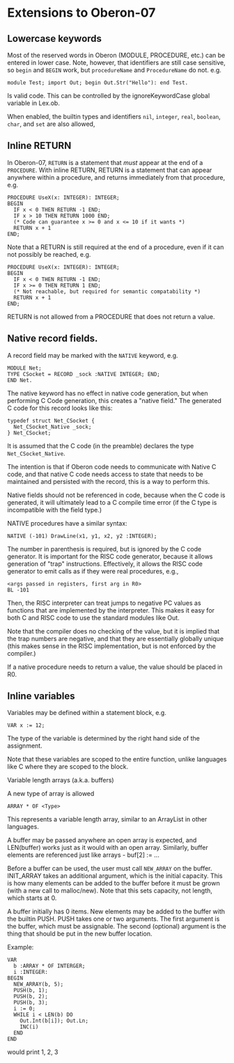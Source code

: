 # Extensions to Oberon-07

## Lowercase keywords

Most of the reserved words in Oberon (MODULE, PROCEDURE, etc.) can be entered in
lower case. Note, however, that identifiers are still case sensitive, so `begin`
and `BEGIN` work, but `procedureName` and `ProcedureName` do not. e.g.

```
module Test; import Out; begin Out.Str("Hello"): end Test.
```

Is valid code. This can be controlled by the ignoreKeywordCase global variable
in Lex.ob.

When enabled, the builtin types and identifiers `nil`, `integer`, `real`,
`boolean`, `char`, and `set` are also allowed,

## Inline RETURN

In Oberon-07, `RETURN` is a statement that *must* appear at the end of a
`PROCEDURE`. With inline RETURN, RETURN is a statement that can appear anywhere
within a procedure, and returns immediately from that procedure, e.g.

```
PROCEDURE UseX(x: INTEGER): INTEGER;
BEGIN
  IF x < 0 THEN RETURN -1 END;
  IF x > 10 THEN RETURN 1000 END;
  (* Code can guarantee x >= 0 and x <= 10 if it wants *)
  RETURN x + 1
END;
```

Note that a RETURN is still required at the end of a procedure, even if it can
not possibly be reached, e.g.

```
PROCEDURE UseX(x: INTEGER): INTEGER;
BEGIN
  IF x < 0 THEN RETURN -1 END;
  IF x >= 0 THEN RETURN 1 END;
  (* Not reachable, but required for semantic compatability *)
  RETURN x + 1
END;
```

RETURN is not allowed from a PROCEDURE that does not return a value.

## Native record fields.

A record field may be marked with the `NATIVE` keyword, e.g.

```
MODULE Net;
TYPE CSocket = RECORD _sock :NATIVE INTEGER; END;
END Net.
```

The native keyword has no effect in native code generation, but when performing
C Code generation, this creates a "native field." The generated C code for this
record looks like this:

```
typedef struct Net_CSocket {
  Net_CSocket_Native _sock;
} Net_CSocket;
```

It is assumed that the C code (in the preamble) declares the type
`Net_CSocket_Native`.

The intention is that if Oberon code needs to communicate with Native C code,
and that native C code needs access to state that needs to be maintained and
persisted with the record, this is a way to perform this.

Native fields should not be referenced in code, because when the C code is
generated, it will ultimately lead to a C compile time error (if the C type is
incompatible with the field type.)

NATIVE procedures have a similar syntax:

```
NATIVE (-101) DrawLine(x1, y1, x2, y2 :INTEGER);
```

The number in parenthesis is required, but is ignored by the C code generator.
It is important for the RISC code generator, because it allows generation of
"trap" instructions. Effectively, it allows the RISC code generator to emit
calls as if they were real procedures, e.g.,

```
<args passed in registers, first arg in R0>
BL -101
```

Then, the RISC interpreter can treat jumps to negative PC values as functions
that are implemented by the interpreter. This makes it easy for both C and RISC
code to use the standard modules like Out.

Note that the compiler does no checking of the value, but it is implied that the
trap numbers are negative, and that they are essentially globally unique (this
makes sense in the RISC implementation, but is not enforced by the compiler.)

If a native procedure needs to return a value, the value should be placed in R0.

## Inline variables

Variables may be defined within a statement block, e.g.

```
VAR x := 12;
```

The type of the variable is determined by the right hand side of the assignment.

Note that these variables are scoped to the entire function, unlike languages
like C where they are scoped to the block.

Variable length arrays (a.k.a. buffers)

A new type of array is allowed

```
ARRAY * OF <Type>
```

This represents a variable length array, similar to an ArrayList in other
languages.

A buffer may be passed anywhere an open array is expected, and LEN(buffer) works
just as it would with an open array. Similarly, buffer elements are referenced
just like arrays - buf[2] := ...

Before a buffer can be used, the user must call `NEW_ARRAY` on the buffer.
INIT\_ARRAY takes an additional argument, which is the initial capacity. This is
how many elements can be added to the buffer before it must be grown (with a new
call to malloc/new). Note that this sets capacity, not length, which starts at 0.

A buffer initially has 0 items. New elements may be added to the buffer with the
builtin PUSH. PUSH takes one or two arguments. The first argument is the buffer,
which must be assignable. The second (optional) argument is the thing that
should be put in the new buffer location.

Example:

```
VAR
  b :ARRAY * OF INTERGER;
  i :INTEGER:
BEGIN
  NEW_ARRAY(b, 5);
  PUSH(b, 1);
  PUSH(b, 2);
  PUSH(b, 3);
  i := 0;
  WHILE i < LEN(b) DO
    Out.Int(b[i]); Out.Ln;
    INC(i)
  END
END
```

would print 1, 2, 3
